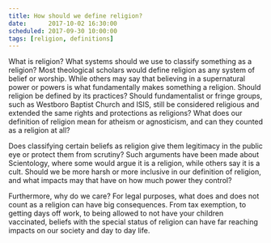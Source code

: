 ```yaml
---
title: How should we define religion?
date:      2017-10-02 16:30:00
scheduled: 2017-09-30 10:00:00
tags: [religion, definitions]
---
```

What is religion? What systems should we use to classify something as a religion? Most theological scholars would define religion as any system of belief or worship. While others may say that believing in a supernatural power or powers is what fundamentally makes something a religion. Should religion be defined by its practices? Should fundamentalist or fringe groups, such as Westboro Baptist Church and ISIS, still be considered religious and extended the same rights and protections as religions? What does our definition of religion mean for atheism or agnosticism, and can they counted as a religion at all? 
 
Does classifying certain beliefs as religion give them legitimacy in the public eye or protect them from scrutiny? Such arguments have been made about Scientology, where some would argue it is a religion, while others say it is a cult. Should we be more harsh or more inclusive in our definition of religion, and what impacts may that have on how much power they control?
 
Furthermore, why do we care? For legal purposes, what does and does not count as a religion can have big consequences. From tax exemption, to getting days off work, to being allowed to not have your children vaccinated, beliefs with the special status of religion can have far reaching impacts on our society and day to day life.
 
